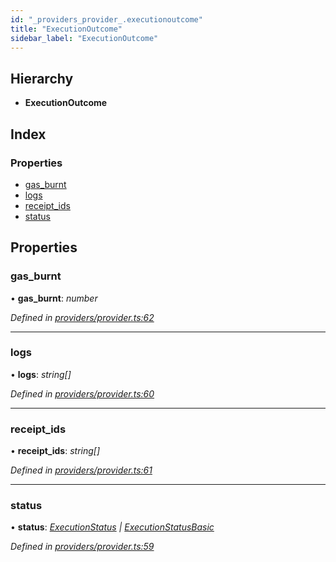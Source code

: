 ```yaml
---
id: "_providers_provider_.executionoutcome"
title: "ExecutionOutcome"
sidebar_label: "ExecutionOutcome"
---
```


## Hierarchy

* **ExecutionOutcome**

## Index

### Properties

* [gas_burnt](_providers_provider_.executionoutcome.md#gas_burnt)
* [logs](_providers_provider_.executionoutcome.md#logs)
* [receipt_ids](_providers_provider_.executionoutcome.md#receipt_ids)
* [status](_providers_provider_.executionoutcome.md#status)

## Properties

###  gas_burnt

• **gas_burnt**: *number*

*Defined in [providers/provider.ts:62](https://github.com/nearprotocol/nearlib/blob/b8cdef5/src.ts/providers/provider.ts#L62)*

___

###  logs

• **logs**: *string[]*

*Defined in [providers/provider.ts:60](https://github.com/nearprotocol/nearlib/blob/b8cdef5/src.ts/providers/provider.ts#L60)*

___

###  receipt_ids

• **receipt_ids**: *string[]*

*Defined in [providers/provider.ts:61](https://github.com/nearprotocol/nearlib/blob/b8cdef5/src.ts/providers/provider.ts#L61)*

___

###  status

• **status**: *[ExecutionStatus](_providers_provider_.executionstatus.md) | [ExecutionStatusBasic](../enums/_providers_provider_.executionstatusbasic.md)*

*Defined in [providers/provider.ts:59](https://github.com/nearprotocol/nearlib/blob/b8cdef5/src.ts/providers/provider.ts#L59)*
